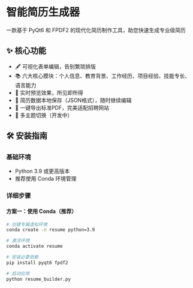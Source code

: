 # 智能简历生成器

一款基于 PyQt6 和 FPDF2 的现代化简历制作工具，助您快速生成专业级简历

## ✨ 核心功能

- 🖋️ 可视化表单编辑，告别繁琐排版
- 📚 六大核心模块：个人信息、教育背景、工作经历、项目经验、技能专长、语言能力
- 🔄 实时预览效果，所见即所得
- 💾 简历数据本地保存（JSON格式），随时继续编辑
- 🚀 一键导出标准PDF，完美适配招聘网站
- 🎨 多主题切换（开发中）

## 🛠️ 安装指南

### 基础环境
- Python 3.9 或更高版本
- 推荐使用 Conda 环境管理

### 详细步骤

#### 方案一：使用 Conda（推荐）
```bash
# 创建专属虚拟环境
conda create -n resume python=3.9

# 激活环境
conda activate resume

# 安装必要依赖
pip install pyqt6 fpdf2

# 启动应用
python resume_builder.py
